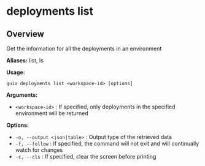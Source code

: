 # deployments list

## Overview

Get the information for all the deployments in an environment

**Aliases:** list, ls

**Usage:**

```
quix deployments list <workspace-id> [options]
```

**Arguments:**

- `<workspace-id>` : If specified, only deployments in the specified environment will be returned

**Options:**

- `-o, --output <json|table>` : Output type of the retrieved data
- `-f, --follow` : If specified, the command will not exit and will continually watch for changes
- `-c, --cls` : If specified, clear the screen before printing

